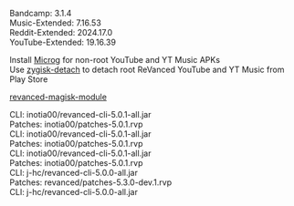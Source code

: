 Bandcamp: 3.1.4  
Music-Extended: 7.16.53  
Reddit-Extended: 2024.17.0  
YouTube-Extended: 19.16.39  

Install [Microg](https://github.com/ReVanced/GmsCore/releases) for non-root YouTube and YT Music APKs  
Use [zygisk-detach](https://github.com/j-hc/zygisk-detach) to detach root ReVanced YouTube and YT Music from Play Store  

[revanced-magisk-module](https://github.com/j-hc/revanced-magisk-module)
  
CLI: inotia00/revanced-cli-5.0.1-all.jar  
Patches: inotia00/patches-5.0.1.rvp  
CLI: inotia00/revanced-cli-5.0.1-all.jar  
Patches: inotia00/patches-5.0.1.rvp  
CLI: inotia00/revanced-cli-5.0.1-all.jar  
Patches: inotia00/patches-5.0.1.rvp  
CLI: j-hc/revanced-cli-5.0.0-all.jar  
Patches: revanced/patches-5.3.0-dev.1.rvp  
CLI: j-hc/revanced-cli-5.0.0-all.jar    
